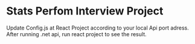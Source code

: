 # Stats Perfom Interview Project

Update Config.js at React Project according to your local Api port adress.
After running .net api, run react project to see the result.
